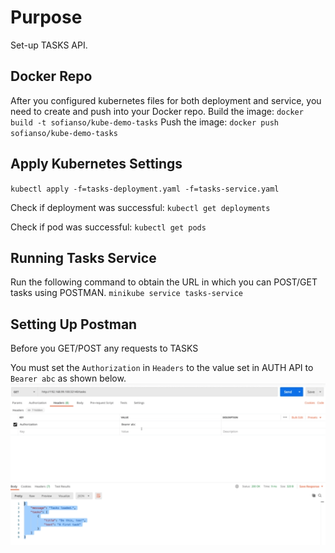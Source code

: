 # Purpose
Set-up TASKS API.

## Docker Repo
After you configured kubernetes files for both deployment and service, you need to create and push into your Docker repo.
Build the image:
`docker build -t sofianso/kube-demo-tasks`
Push the image:
`docker push sofianso/kube-demo-tasks`

## Apply Kubernetes Settings
`kubectl apply -f=tasks-deployment.yaml -f=tasks-service.yaml`

Check if deployment was successful:
`kubectl get deployments`

Check if pod was successful:
`kubectl get pods`

## Running Tasks Service
Run the following command to obtain the URL in which you can POST/GET tasks using POSTMAN.
`minikube service tasks-service`

## Setting Up Postman
Before you GET/POST any requests to TASKS

You must set the `Authorization` in `Headers` to the value set in AUTH API to `Bearer abc` as shown below.
![Postman Header](../images/postman-header.png)
